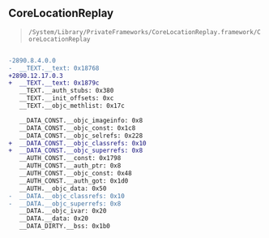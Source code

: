 ## CoreLocationReplay

> `/System/Library/PrivateFrameworks/CoreLocationReplay.framework/CoreLocationReplay`

```diff

-2890.8.4.0.0
-  __TEXT.__text: 0x18768
+2890.12.17.0.3
+  __TEXT.__text: 0x1879c
   __TEXT.__auth_stubs: 0x380
   __TEXT.__init_offsets: 0xc
   __TEXT.__objc_methlist: 0x17c

   __DATA_CONST.__objc_imageinfo: 0x8
   __DATA_CONST.__objc_const: 0x1c8
   __DATA_CONST.__objc_selrefs: 0x228
+  __DATA_CONST.__objc_classrefs: 0x10
+  __DATA_CONST.__objc_superrefs: 0x8
   __AUTH_CONST.__const: 0x1798
   __AUTH_CONST.__auth_ptr: 0x8
   __AUTH_CONST.__objc_const: 0x48
   __AUTH_CONST.__auth_got: 0x1d0
   __AUTH.__objc_data: 0x50
-  __DATA.__objc_classrefs: 0x10
-  __DATA.__objc_superrefs: 0x8
   __DATA.__objc_ivar: 0x20
   __DATA.__data: 0x20
   __DATA_DIRTY.__bss: 0x1b0

```
